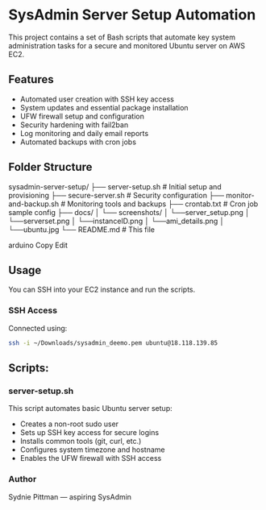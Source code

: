 # SysAdmin Server Setup Automation

This project contains a set of Bash scripts that automate key system administration tasks for a secure and monitored Ubuntu server on AWS EC2.

## Features
- Automated user creation with SSH key access
- System updates and essential package installation
- UFW firewall setup and configuration
- Security hardening with fail2ban
- Log monitoring and daily email reports
- Automated backups with cron jobs

## Folder Structure
sysadmin-server-setup/
├── server-setup.sh # Initial setup and provisioning
├── secure-server.sh # Security configuration
├── monitor-and-backup.sh # Monitoring tools and backups
├── crontab.txt # Cron job sample config
├── docs/
│ └── screenshots/
│   └──server_setup.png
│   └──serverset.png
│   └──instanceID.png
│   └──ami_details.png
│   └──ubuntu.jpg
└── README.md # This file

arduino
Copy
Edit

## Usage
You can SSH into your EC2 instance and run the scripts.

### SSH Access
Connected using:
```bash
ssh -i ~/Downloads/sysadmin_deemo.pem ubuntu@18.118.139.85
```
## Scripts: 
### server-setup.sh
This script automates basic Ubuntu server setup:
- Creates a non-root sudo user
- Sets up SSH key access for secure logins
- Installs common tools (git, curl, etc.)
- Configures system timezone and hostname
- Enables the UFW firewall with SSH access

### Author
Sydnie Pittman — aspiring SysAdmin
